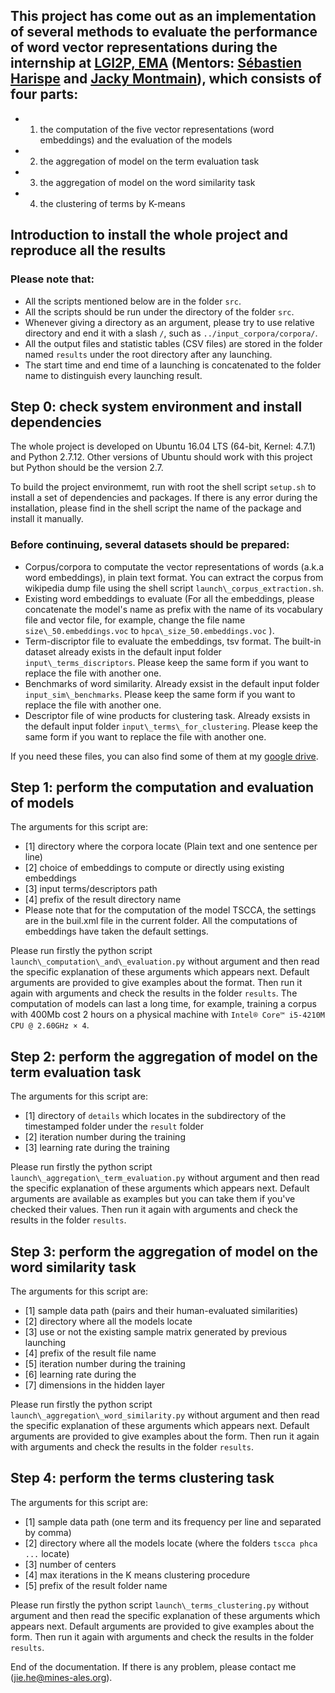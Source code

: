 ## This project has come out as an implementation of several methods to evaluate the performance of word vector representations during the internship at [LGI2P, EMA](http://lgi2p.mines-ales.fr/pages/equipe-de-recherche-kid-0) (Mentors: [Sébastien Harispe](http://dblp.uni-trier.de/pers/hd/h/Harispe:S=eacute=bastien.html) and [Jacky Montmain](https://www.researchgate.net/profile/Jacky_Montmain)), which consists of four parts:
* 1) the computation of the five vector representations (word embeddings) and the evaluation of the models
* 2) the aggregation of model on the term evaluation task
* 3) the aggregation of model on the word similarity task
* 4) the clustering of terms by K-means


## Introduction to install the whole project and reproduce all the results

### Please note that:
* All the scripts mentioned below are in the folder `src`.
* All the scripts should be run under the directory of the folder `src`. 
* Whenever giving a directory as an argument, please try to use relative directory and end it with a slash `/`, such as `../input_corpora/corpora/`.
* All the output files and statistic tables (CSV files) are stored in the folder named `results` under the root directory after any launching.
* The start time and end time of a launching is concatenated to the folder name to distinguish every launching result.

## Step 0: check system environment and install dependencies
The whole project is developed on Ubuntu 16.04 LTS (64-bit, Kernel: 4.7.1) and Python 2.7.12. Other versions of Ubuntu should work with this project but Python should be the version 2.7.

To build the project environmemt, run with root the shell script `setup.sh` to install a set of dependencies and packages.  If there is any error during the installation, please find in the shell script the name of the package and install it manually.

### Before continuing, several datasets should be prepared:
* Corpus/corpora to computate the vector representations of words (a.k.a word embeddings), in plain text format. You can extract the corpus from wikipedia dump file using the shell script `launch\_corpus_extraction.sh`.
* Existing word embeddings to evaluate (For all the embeddings, please concatenate the model's name as prefix with the name of its vocabulary file and vector file, for example, change the file name `size\_50.embeddings.voc` to `hpca\_size_50.embeddings.voc` ).
* Term-discriptor file to evaluate the embeddings, tsv format. The built-in dataset already exists in the default input folder `input\_terms_discriptors`. Please keep the same form if you want to replace the file with another one.
* Benchmarks of word similarity. Already exsist in the default input folder  `input_sim\_benchmarks`. Please keep the same form if you want to replace the file with another one.
* Descriptor file of wine products for clustering task. Already exsists in the default input folder  `input\_terms\_for_clustering`.  Please keep the same form if you want to replace the file with another one.

If you need these files, you can also find some of them at my [google drive](https://drive.google.com/open?id=0B-TRyz0akbbaeHpaUk5SN1cybW8 ). 

## Step 1: perform the computation and evaluation of models
The arguments for this script are:
* [1] directory where the corpora locate (Plain text and one sentence per line)
* [2] choice of embeddings to compute or directly using existing embeddings
* [3] input terms/descriptors path
* [4] prefix of the result directory name
* Please note that for the computation of the model TSCCA, the settings are in the buil.xml file in the current folder. All the computations of embeddings have taken the default settings.

Please run firstly the python script `launch\_computation\_and\_evaluation.py` without argument and then read the specific explanation of these arguments which appears next. Default arguments are provided to give examples about the format. Then run it again with arguments and check the results in the folder `results`. The computation of models can last a long time, for example, training a corpus with 400Mb cost 2 hours on a physical machine with `Intel® Core™ i5-4210M CPU @ 2.60GHz × 4`.


## Step 2: perform the aggregation of model on the term evaluation task
The arguments for this script are:
* [1] directory of `details` which locates in the subdirectory of the timestamped folder under the `result` folder
* [2] iteration number during the training
* [3] learning rate during the training

Please run firstly the python script `launch\_aggregation\_term_evaluation.py` without argument and then read the specific explanation of these arguments which appears next. Default arguments are available as examples but you can take them if you've checked their values. Then run it again with arguments and check the results in the folder `results`.


## Step 3: perform the aggregation of model on the word similarity task
The arguments for this script are:
* [1] sample data path (pairs and their human-evaluated similarities)
* [2] directory where all the models locate
* [3] use or not the existing sample matrix generated by previous launching
* [4] prefix of the result file name
* [5] iteration number during the training
* [6] learning rate during the 
* [7] dimensions in the hidden layer

Please run firstly the python script `launch\_aggregation\_word_similarity.py` without argument and then read the specific explanation of these arguments which appears next. Default arguments are provided to give examples about the form. Then run it again with arguments and check the results in the folder `results`.

## Step 4: perform the terms clustering task
The arguments for this script are:
* [1] sample data path (one term and its frequency per line and separated by comma)
* [2] directory where all the models locate (where the folders `tscca phca ...` locate)
* [3] number of centers
* [4] max iterations in the K means clustering procedure
* [5] prefix of the result folder name

Please run firstly the python script `launch\_terms_clustering.py` without argument and then read the specific explanation of these arguments which appears next. Default arguments are provided to give examples about the form. Then run it again with arguments and check the results in the folder `results`.

End of the documentation. If there is any problem, please contact me (jie.he@mines-ales.org).
